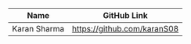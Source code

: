 | Name     | GitHub Link|
| ---      | ---       |
| Karan Sharma | https://github.com/karanS08     |
